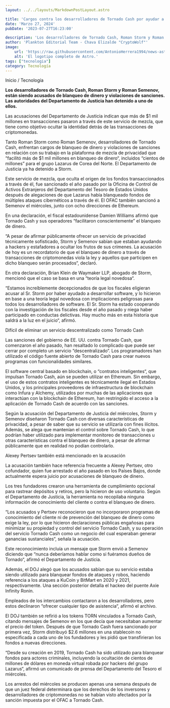 ```yaml
---
layout: ../../layouts/MarkdownPostLayout.astro

title: 'Cargos contra los desarrolladores de Tornado Cash por ayudar a hackers a “blanquear” $1 mil millones, incluidos ataques infames de Corea del Norte.'
date: 'Marzo 27, 2024'
pubDate: '2023-07-27T16:23:00'

description: 'Los desarrolladores de Tornado Cash, Roman Storm y Roman Semenov, están siendo acusados de blanqueo de dinero y violaciones de sanciones.'
author: 'Plankton Editorial Team - Chava Elizalde "CryptoWolf"'
image:
    url: 'https://raw.githubusercontent.com/AntonioHerrera1994/news-astro/master/src/assets/tecnologia/tec5.webp'
    alt: 'El logotipo completo de Astro.'
tags: ["tecnologia"]
category: Tecnología
---
```


<span><a href="/" style="text-decoration:none;color:#0F1416">Inicio</a> / <a href="/tecnologia" style="text-decoration:none;color:#0F1416">Tecnología</a></span>


<p style="font-weight: bold;">Los desarrolladores de Tornado Cash, Roman Storm y Roman Semenov, están siendo acusados de blanqueo de dinero y violaciones de sanciones. Las autoridades del Departamento de Justicia han detenido a uno de ellos.</p>

Las acusaciones del Departamento de Justicia indican que más de $1 mil millones en transacciones pasaron a través de este servicio de mezcla, que tiene como objetivo ocultar la identidad detrás de las transacciones de criptomonedas.

Tanto Roman Storm como Roman Semenov, desarrolladores de Tornado Cash, enfrentan cargos de blanqueo de dinero y violaciones de sanciones en relación con su trabajo en la plataforma de mezcla de privacidad que “facilitó más de $1 mil millones en blanqueo de dinero“, incluidos “cientos de millones” para el grupo Lazarus de Corea del Norte. El Departamento de Justicia ya ha detenido a Storm.

Este servicio de mezcla, que oculta el origen de los fondos transaccionados a través de él, fue sancionado el año pasado por la Oficina de Control de Activos Extranjeros del Departamento del Tesoro de Estados Unidos después de alegaciones de que Lazarus había blanqueado fondos de múltiples ataques cibernéticos a través de él. El OFAC también sancionó a Semenov el miércoles, junto con ocho direcciones de Ethereum.

En una declaración, el fiscal estadounidense Damien Williams afirmó que Tornado Cash y sus operadores “facilitaron conscientemente” el blanqueo de dinero.

“A pesar de afirmar públicamente ofrecer un servicio de privacidad técnicamente sofisticado, Storm y Semenov sabían que estaban ayudando a hackers y estafadores a ocultar los frutos de sus crímenes. La acusación de hoy es un recordatorio de que el blanqueo de dinero a través de transacciones de criptomonedas viola la ley y aquellos que participen en dicho blanqueo serán procesados“, declaró.

En otra declaración, Brian Klein de Waymaker LLP, abogado de Storm, mencionó que el caso se basa en una “teoría legal novedosa“.

“Estamos increíblemente decepcionados de que los fiscales eligieran acusar al Sr. Storm por haber ayudado a desarrollar software, y lo hicieron en base a una teoría legal novedosa con implicaciones peligrosas para todos los desarrolladores de software. El Sr. Storm ha estado cooperando con la investigación de los fiscales desde el año pasado y niega haber participado en conductas delictivas. Hay mucho más en esta historia que saldrá a la luz en el juicio“, afirmó.

Difícil de eliminar un servicio descentralizado como Tornado Cash

Las sanciones del gobierno de EE. UU. contra Tornado Cash, que comenzaron el año pasado, han resaltado lo complicado que puede ser cerrar por completo un servicio “descentralizado“. Los programadores han utilizado el código fuente abierto de Tornado Cash para crear nuevos programas con funcionalidades similares.

El software central basado en blockchain, o “contratos inteligentes“, que impulsan Tornado Cash, aún se pueden utilizar en Ethereum. Sin embargo, el uso de estos contratos inteligentes es técnicamente ilegal en Estados Unidos, y los principales proveedores de infraestructura de blockchain como Infura y Alchemy, utilizados por muchas de las aplicaciones que interactúan con la blockchain de Ethereum, han restringido el acceso a la aplicación de Tornado Cash de acuerdo con las sanciones.

Según la acusación del Departamento de Justicia del miércoles, Storm y Semenov diseñaron Tornado Cash con diversas características de privacidad, a pesar de saber que su servicio se utilizaría con fines ilícitos. Además, se alega que mantenían el control sobre Tornado Cash, lo que podrían haber utilizado para implementar monitoreo de transacciones u otras características contra el blanqueo de dinero, a pesar de afirmar públicamente que en realidad no podían controlarlo.

Alexey Pertsev también está mencionado en la acusación

La acusación también hace referencia frecuente a Alexey Pertsev, otro cofundador, quien fue arrestado el año pasado en los Países Bajos, donde actualmente espera juicio por acusaciones de blanqueo de dinero.

Los tres fundadores crearon una herramienta de cumplimiento opcional para rastrear depósitos y retiros, pero la hicieron de uso voluntario. Según el Departamento de Justicia, la herramienta no recopilaba ninguna información de conocimiento del cliente o contra el blanqueo de dinero.

“Los acusados y Pertsev reconocieron que no incorporaron programas de conocimiento del cliente ni de prevención del blanqueo de dinero como exige la ley, por lo que hicieron declaraciones públicas engañosas para minimizar su propiedad y control del servicio Tornado Cash, y su operación del servicio Tornado Cash como un negocio del cual esperaban generar ganancias sustanciales“, señala la acusación.

Este reconocimiento incluía un mensaje que Storm envió a Semenov diciendo que “nunca deberíamos hablar como si fuéramos dueños de Tornado“, afirmó el Departamento de Justicia.

Además, el DOJ alegó que los acusados sabían que su servicio estaba siendo utilizado para blanquear fondos de ataques y robos, haciendo referencia a los ataques a KuCoin y BitMart en 2020 y 2021, respectivamente. Una sección posterior detalla el hackeo del puente Axie Infinity Ronin.

Empleados de los intercambios contactaron a los desarrolladores, pero estos declinaron “ofrecer cualquier tipo de asistencia“, afirmó el archivo.

El DOJ también se refirió a los tokens TORN vinculados a Tornado Cash, citando mensajes de Semenov en los que decía que necesitaban aumentar el precio del token. Después de que Tornado Cash fuera sancionado por primera vez, Storm distribuyó $2.6 millones en una stablecoin no especificada a cada uno de los fundadores y les pidió que transfirieran los fondos a nuevas direcciones.

“Desde su creación en 2019, Tornado Cash ha sido utilizado para blanquear fondos para actores criminales, incluyendo la ocultación de cientos de millones de dólares en moneda virtual robada por hackers del grupo Lazarus“, afirmó un comunicado de prensa del Departamento del Tesoro el miércoles.

Los arrestos del miércoles se producen apenas una semana después de que un juez federal determinara que los derechos de los inversores y desarrolladores de criptomonedas no se habían visto afectados por la sanción impuesta por el OFAC a Tornado Cash.